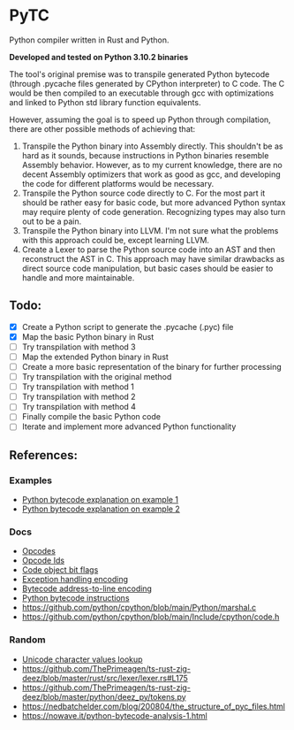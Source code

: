 # PyTC

Python compiler written in Rust and Python.

**Developed and tested on Python 3.10.2 binaries**

The tool's original premise was to transpile generated Python bytecode (through .pycache files generated by CPython interpreter) to C code. The C would be then compiled to an executable through gcc with optimizations and linked to Python std library function equivalents.

However, assuming the goal is to speed up Python through compilation, there are other possible methods of achieving that:
1. Transpile the Python binary into Assembly directly. This shouldn't be as hard as it sounds, because instructions in Python binaries resemble Assembly behavior. However, as to my current knowledge, there are no decent Assembly optimizers that work as good as gcc, and developing the code for different platforms would be necessary.
2. Transpile the Python source code directly to C. For the most part it should be rather easy for basic code, but more advanced Python syntax may require plenty of code generation. Recognizing types may also turn out to be a pain.
3. Transpile the Python binary into LLVM. I'm not sure what the problems with this approach could be, except learning LLVM.
4. Create a Lexer to parse the Python source code into an AST and then reconstruct the AST in C. This approach may have similar drawbacks as direct source code manipulation, but basic cases should be easier to handle and more maintainable.


## Todo:
- [x] Create a Python script to generate the .pycache (.pyc) file
- [x] Map the basic Python binary in Rust
- [ ] Try transpilation with method 3
- [ ] Map the extended Python binary in Rust
- [ ] Create a more basic representation of the binary for further processing
- [ ] Try transpilation with the original method
- [ ] Try transpilation with method 1
- [ ] Try transpilation with method 2
- [ ] Try transpilation with method 4
- [ ] Finally compile the basic Python code
- [ ] Iterate and implement more advanced Python functionality

## References:
### Examples
- [Python bytecode explanation on example 1](https://reverseengineering.stackexchange.com/questions/21085/the-structure-of-the-pythons-marshaled-code-object-or-pyc-file)
- [Python bytecode explanation on example 2](https://stackoverflow.com/questions/16064409/how-to-create-a-code-object-in-python/16123158#16123158)

### Docs
- [Opcodes](https://github.com/python/cpython/blob/main/Include/opcode.h)
- [Opcode Ids](https://github.com/python/cpython/blob/main/Include/opcode_ids.h)
- [Code object bit flags](https://docs.python.org/3/library/inspect.html#inspect-module-co-flags)
- [Exception handling encoding](https://github.com/python/cpython/blob/main/Objects/exception_handling_notes.txt)
- [Bytecode address-to-line encoding](https://github.com/python/cpython/blob/main/Objects/locations.md)
- [Python bytecode instructions](https://docs.python.org/3/library/dis.html#python-bytecode-instructions)
- https://github.com/python/cpython/blob/main/Python/marshal.c
- https://github.com/python/cpython/blob/main/Include/cpython/code.h

### Random
- [Unicode character values lookup](https://unicodelookup.com/#c/2)
- https://github.com/ThePrimeagen/ts-rust-zig-deez/blob/master/rust/src/lexer/lexer.rs#L175
- https://github.com/ThePrimeagen/ts-rust-zig-deez/blob/master/python/deez_py/tokens.py
- https://nedbatchelder.com/blog/200804/the_structure_of_pyc_files.html
- https://nowave.it/python-bytecode-analysis-1.html
